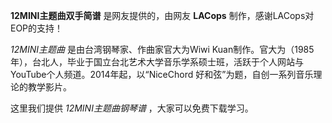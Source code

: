 

**12MINI主题曲双手简谱** 是网友提供的，由网友 **LACops** 制作，感谢LACops对EOP的支持！

_12MINI主题曲_ 是由台湾钢琴家、作曲家官大为Wiwi
Kuan制作。官大为（1985年），台北人，毕业于国立台北艺术大学音乐学系硕士班，活跃于个人网站与YouTube个人频道。2014年起，以“NiceChord
好和弦”为题，自创一系列音乐理论的教学影片。

这里我们提供 _12MINI主题曲钢琴谱_ ，大家可以免费下载学习。

